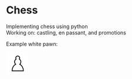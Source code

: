 # Chess
Implementing chess using python <br/>
Working on: castling, en passant, and promotions

<p>Example white pawn:</p>
<img src = "images/Chess_plt60.png" width = 60>
